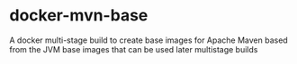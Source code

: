 # docker-mvn-base
A docker multi-stage build to create base images for Apache Maven based from the JVM base images that can be used later multistage builds
